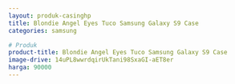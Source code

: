 ```yaml
---
layout: produk-casinghp
title: Blondie Angel Eyes Tuco Samsung Galaxy S9 Case
categories: samsung

# Produk
product-title: Blondie Angel Eyes Tuco Samsung Galaxy S9 Case
image-drive: 14uPL8wwrdqirUkTani98SxaGI-aET8er
harga: 90000
---
```

